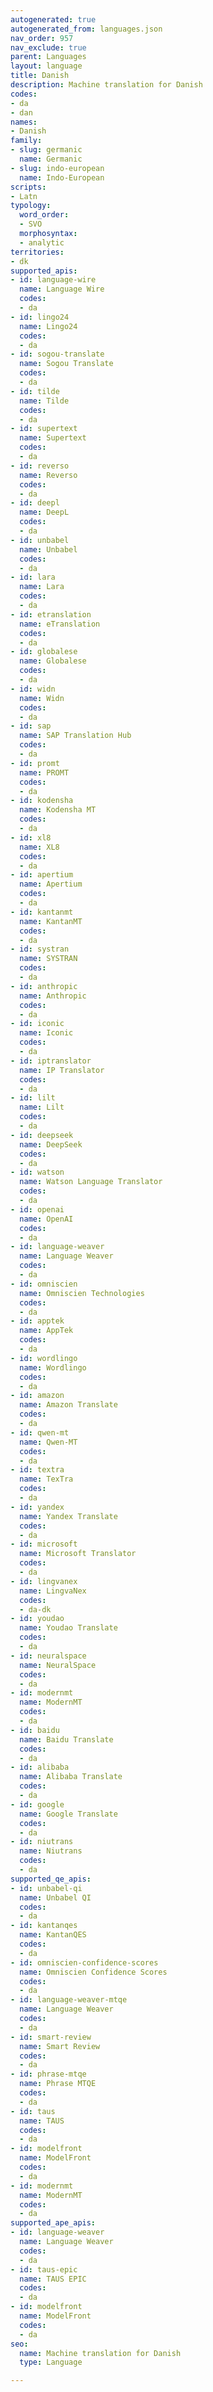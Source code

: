 ```yaml
---
autogenerated: true
autogenerated_from: languages.json
nav_order: 957
nav_exclude: true
parent: Languages
layout: language
title: Danish
description: Machine translation for Danish
codes:
- da
- dan
names:
- Danish
family:
- slug: germanic
  name: Germanic
- slug: indo-european
  name: Indo-European
scripts:
- Latn
typology:
  word_order:
  - SVO
  morphosyntax:
  - analytic
territories:
- dk
supported_apis:
- id: language-wire
  name: Language Wire
  codes:
  - da
- id: lingo24
  name: Lingo24
  codes:
  - da
- id: sogou-translate
  name: Sogou Translate
  codes:
  - da
- id: tilde
  name: Tilde
  codes:
  - da
- id: supertext
  name: Supertext
  codes:
  - da
- id: reverso
  name: Reverso
  codes:
  - da
- id: deepl
  name: DeepL
  codes:
  - da
- id: unbabel
  name: Unbabel
  codes:
  - da
- id: lara
  name: Lara
  codes:
  - da
- id: etranslation
  name: eTranslation
  codes:
  - da
- id: globalese
  name: Globalese
  codes:
  - da
- id: widn
  name: Widn
  codes:
  - da
- id: sap
  name: SAP Translation Hub
  codes:
  - da
- id: promt
  name: PROMT
  codes:
  - da
- id: kodensha
  name: Kodensha MT
  codes:
  - da
- id: xl8
  name: XL8
  codes:
  - da
- id: apertium
  name: Apertium
  codes:
  - da
- id: kantanmt
  name: KantanMT
  codes:
  - da
- id: systran
  name: SYSTRAN
  codes:
  - da
- id: anthropic
  name: Anthropic
  codes:
  - da
- id: iconic
  name: Iconic
  codes:
  - da
- id: iptranslator
  name: IP Translator
  codes:
  - da
- id: lilt
  name: Lilt
  codes:
  - da
- id: deepseek
  name: DeepSeek
  codes:
  - da
- id: watson
  name: Watson Language Translator
  codes:
  - da
- id: openai
  name: OpenAI
  codes:
  - da
- id: language-weaver
  name: Language Weaver
  codes:
  - da
- id: omniscien
  name: Omniscien Technologies
  codes:
  - da
- id: apptek
  name: AppTek
  codes:
  - da
- id: wordlingo
  name: Wordlingo
  codes:
  - da
- id: amazon
  name: Amazon Translate
  codes:
  - da
- id: qwen-mt
  name: Qwen-MT
  codes:
  - da
- id: textra
  name: TexTra
  codes:
  - da
- id: yandex
  name: Yandex Translate
  codes:
  - da
- id: microsoft
  name: Microsoft Translator
  codes:
  - da
- id: lingvanex
  name: LingvaNex
  codes:
  - da-dk
- id: youdao
  name: Youdao Translate
  codes:
  - da
- id: neuralspace
  name: NeuralSpace
  codes:
  - da
- id: modernmt
  name: ModernMT
  codes:
  - da
- id: baidu
  name: Baidu Translate
  codes:
  - da
- id: alibaba
  name: Alibaba Translate
  codes:
  - da
- id: google
  name: Google Translate
  codes:
  - da
- id: niutrans
  name: Niutrans
  codes:
  - da
supported_qe_apis:
- id: unbabel-qi
  name: Unbabel QI
  codes:
  - da
- id: kantanqes
  name: KantanQES
  codes:
  - da
- id: omniscien-confidence-scores
  name: Omniscien Confidence Scores
  codes:
  - da
- id: language-weaver-mtqe
  name: Language Weaver
  codes:
  - da
- id: smart-review
  name: Smart Review
  codes:
  - da
- id: phrase-mtqe
  name: Phrase MTQE
  codes:
  - da
- id: taus
  name: TAUS
  codes:
  - da
- id: modelfront
  name: ModelFront
  codes:
  - da
- id: modernmt
  name: ModernMT
  codes:
  - da
supported_ape_apis:
- id: language-weaver
  name: Language Weaver
  codes:
  - da
- id: taus-epic
  name: TAUS EPIC
  codes:
  - da
- id: modelfront
  name: ModelFront
  codes:
  - da
seo:
  name: Machine translation for Danish
  type: Language

---
```


